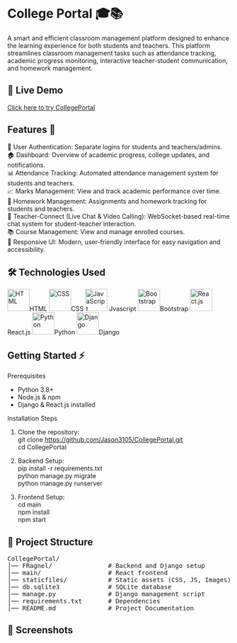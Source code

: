 # College Portal 🎓📚
A smart and efficient classroom management platform designed to enhance the learning experience for both students and teachers. This platform streamlines classroom management tasks such as attendance tracking, academic progress monitoring, interactive teacher-student communication, and homework management.  

## 🚀 Live Demo
[Click here to try CollegePortal](https://collegeportal-yake.onrender.com/)

## Features 🌟
🔐 User Authentication: Separate logins for students and teachers/admins.  
🏠 Dashboard: Overview of academic progress, college updates, and notifications.  
📊 Attendance Tracking: Automated attendance management system for students and teachers.  
📈 Marks Management: View and track academic performance over time.  
📝 Homework Management: Assignments and homework tracking for students and teachers.  
💬 Teacher-Connect (Live Chat & Video Calling): WebSocket-based real-time chat system for student-teacher interaction.  
📚 Course Management: View and manage enrolled courses.  
🎨 Responsive UI: Modern, user-friendly interface for easy navigation and accessibility.  

## 🛠️ Technologies Used
<p align="left">
  <img src="https://upload.wikimedia.org/wikipedia/commons/6/61/HTML5_logo_and_wordmark.svg" alt="HTML" width="50" height="50"/>HTML
  <img src="https://upload.wikimedia.org/wikipedia/commons/d/d5/CSS3_logo_and_wordmark.svg" alt="CSS" width="50" height="50"/>CSS
  <img src="https://upload.wikimedia.org/wikipedia/commons/6/6a/JavaScript-logo.png" alt="JavaScript" width="50" height="50"/> Jvascript
  <img src="https://upload.wikimedia.org/wikipedia/commons/b/b2/Bootstrap_logo.svg" alt="Bootstrap" width="50" height="50"/>Bootstrap
  <img src="https://upload.wikimedia.org/wikipedia/commons/a/a7/React-icon.svg" alt="React.js" width="50" height="50"/>React.js
  <img src="https://upload.wikimedia.org/wikipedia/commons/c/c3/Python-logo-notext.svg" alt="Python" width="50" height="50"/>Python
  <img src="https://cdn.worldvectorlogo.com/logos/django.svg" alt="Django" width="50" height="50"/>Django
</p>

## Getting Started ⚡

Prerequisites  
- Python 3.8+  
- Node.js & npm  
- Django & React.js installed  

Installation Steps
1. Clone the repository:  
   git clone https://github.com/Jason3105/CollegePortal.git  
   cd CollegePortal  

2. Backend Setup:  
   pip install -r requirements.txt  
   python manage.py migrate  
   python manage.py runserver

3. Frontend Setup:  
   cd main  
   npm install  
   npm start

## 📁 Project Structure

<pre>CollegePortal/  
│── FRagnel/               # Backend and Django setup  
│── main/                  # React frontend  
│── staticfiles/           # Static assets (CSS, JS, Images)  
│── db.sqlite3             # SQLite database  
│── manage.py              # Django management script  
│── requirements.txt       # Dependencies  
│── README.md              # Project Documentation  </pre>

## 📸 Screenshots

